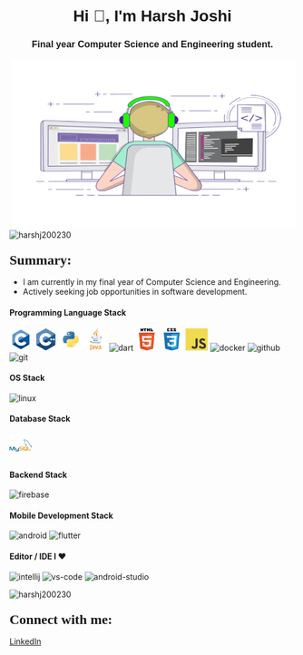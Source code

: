 <!-- Header Section -->
<h1 align="center"><font face="Arial">Hi 👋, I'm Harsh Joshi</font></h1>
<h3 align="center"><font face="Arial">Final year Computer Science and Engineering student.</font></h3>

<!-- GIF -->
<img align="right" height="300" width="500" src="https://raw.githubusercontent.com/mikonoid/mikonoid/main/images/gifs/coder3.gif" />

<!-- GitHub Stats Card -->
<p>&nbsp;<img align="center" src="https://github-readme-stats.vercel.app/api?username=harshj200230&show_icons=true&locale=en" alt="harshj200230" /></p>

<!-- Languages and Tools Section -->
<h3 align="left"><font size="+2" face="Verdana">Summary:</font></h3>

- I am currently in my final year of Computer Science and Engineering.
- Actively seeking job opportunities in software development.

#### Programming Language Stack
<p align="left">
  <img src="https://raw.githubusercontent.com/github/explore/80688e429a7d4ef2fca1e82350fe8e3517d3494d/topics/c/c.png" alt="c" title="c" width="40" height="40"/>
  <img src="https://raw.githubusercontent.com/github/explore/80688e429a7d4ef2fca1e82350fe8e3517d3494d/topics/cpp/cpp.png" alt="cpp" title="cpp" width="40" height="40"/>
  <img src="https://raw.githubusercontent.com/github/explore/80688e429a7d4ef2fca1e82350fe8e3517d3494d/topics/python/python.png" alt="python" title="python" width="40" height="40"/>
  <img src="https://raw.githubusercontent.com/github/explore/80688e429a7d4ef2fca1e82350fe8e3517d3494d/topics/java/java.png" alt="java" title="java" width="40" height="40"/>
  <img src="https://www.vectorlogo.zone/logos/dartlang/dartlang-icon.svg" alt="dart" title="dart" width="40" height="40"/>
  <img src="https://raw.githubusercontent.com/devicons/devicon/master/icons/html5/html5-original-wordmark.svg" alt="html" title="html" width="40" height="40"/>
  <img src="https://raw.githubusercontent.com/devicons/devicon/master/icons/css3/css3-original-wordmark.svg" alt="css" title="css" width="40" height="40"/>
  <img src="https://raw.githubusercontent.com/devicons/devicon/master/icons/javascript/javascript-original.svg" alt="javascript" title="javascript" width="40" height="40"/>
  <img src="https://www.vectorlogo.zone/logos/docker/docker-icon.svg" alt="docker" title="docker" width="40" height="40"/>
  <img src="https://www.vectorlogo.zone/logos/github/github-icon.svg" alt="github" title="github" width="40" height="40"/>
  <img src="https://www.vectorlogo.zone/logos/git-scm/git-scm-icon.svg" alt="git" title="git" width="40" height="40"/>
</p>

#### OS Stack
<p align="left">
  <img src="https://www.vectorlogo.zone/logos/linux/linux-icon.svg" alt="linux" title="linux" width="40" height="40"/>
</p>

#### Database Stack
<p align="left">
  <img src="https://raw.githubusercontent.com/devicons/devicon/master/icons/mysql/mysql-original-wordmark.svg" alt="mysql" title="mysql" width="40" height="40"/>
</p>

#### Backend Stack
<p align="left">
  <img src="https://www.vectorlogo.zone/logos/firebase/firebase-icon.svg" alt="firebase" title="firebase" width="40" height="40"/>
</p>

#### Mobile Development Stack
<p align="left">
  <img src="https://www.vectorlogo.zone/logos/android/android-icon.svg" alt="android" title="android" width="40" height="40"/>
  <img src="https://www.vectorlogo.zone/logos/flutterio/flutterio-icon.svg" alt="flutter" title="flutter" width="40" height="40"/>
</p>

#### Editor / IDE I ♥
<p align="left">
  <img src="https://cdn.worldvectorlogo.com/logos/intellij-idea-1.svg" alt="intellij" title="intellij" width="40" height="40"/>
  <img src="https://www.vectorlogo.zone/logos/visualstudio_code/visualstudio_code-icon.svg" alt="vs-code" title="vs-code" width="40" height="40"/>
  <img src="https://cdn.worldvectorlogo.com/logos/android-studio-1.svg" alt="android-studio" title="android-studio" width="40" height="40"/>
</p>

<!-- Profile Views Badge -->
<p align="left"> 
  <img src="https://komarev.com/ghpvc/?username=harshj200230&label=Profile%20views&color=0e75b6&style=flat" alt="harshj200230" /> 
</p>

<!-- Contact Section -->
<h3 align="left"><font size="+2" face="Verdana">Connect with me:</font></h3>
<p align="left">
  <a href="https://www.linkedin.com/in/harsh-joshi-322761128/" target="_blank" rel="noreferrer">LinkedIn</a>
</p>
